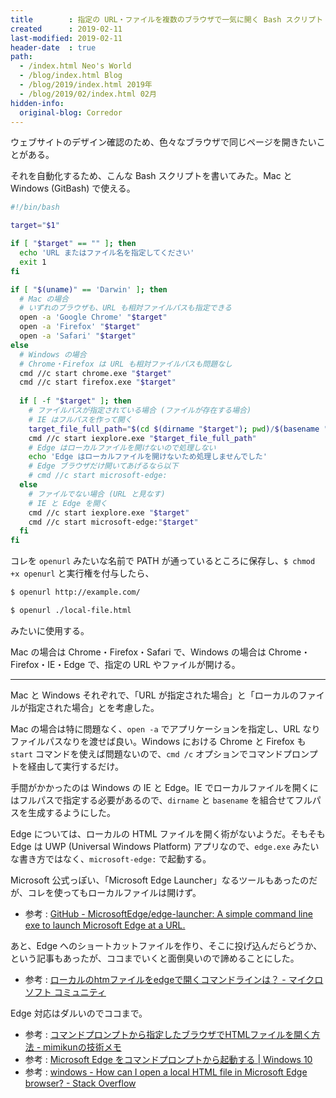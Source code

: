```yaml
---
title        : 指定の URL・ファイルを複数のブラウザで一気に開く Bash スクリプト (Mac・Windows 両対応)
created      : 2019-02-11
last-modified: 2019-02-11
header-date  : true
path:
  - /index.html Neo's World
  - /blog/index.html Blog
  - /blog/2019/index.html 2019年
  - /blog/2019/02/index.html 02月
hidden-info:
  original-blog: Corredor
---
```


ウェブサイトのデザイン確認のため、色々なブラウザで同じページを開きたいことがある。

それを自動化するため、こんな Bash スクリプトを書いてみた。Mac と Windows (GitBash) で使える。

```bash
#!/bin/bash

target="$1"

if [ "$target" == "" ]; then
  echo 'URL またはファイル名を指定してください'
  exit 1
fi

if [ "$(uname)" == 'Darwin' ]; then
  # Mac の場合
  # いずれのブラウザも、URL も相対ファイルパスも指定できる
  open -a 'Google Chrome' "$target"
  open -a 'Firefox' "$target"
  open -a 'Safari' "$target"
else
  # Windows の場合
  # Chrome・Firefox は URL も相対ファイルパスも問題なし
  cmd //c start chrome.exe "$target"
  cmd //c start firefox.exe "$target"
  
  if [ -f "$target" ]; then
    # ファイルパスが指定されている場合 (ファイルが存在する場合)
    # IE はフルパスを作って開く
    target_file_full_path="$(cd $(dirname "$target"); pwd)/$(basename "$target")"
    cmd //c start iexplore.exe "$target_file_full_path"
    # Edge はローカルファイルを開けないので処理しない
    echo 'Edge はローカルファイルを開けないため処理しませんでした'
    # Edge ブラウザだけ開いてあげるなら以下
    # cmd //c start microsoft-edge:
  else
    # ファイルでない場合 (URL と見なす)
    # IE と Edge を開く
    cmd //c start iexplore.exe "$target"
    cmd //c start microsoft-edge:"$target"
  fi
fi
```

コレを `openurl` みたいな名前で PATH が通っているところに保存し、`$ chmod +x openurl` と実行権を付与したら、

```bash
$ openurl http://example.com/

$ openurl ./local-file.html
```

みたいに使用する。

Mac の場合は Chrome・Firefox・Safari で、Windows の場合は Chrome・Firefox・IE・Edge で、指定の URL やファイルが開ける。

-----

Mac と Windows それぞれで、「URL が指定された場合」と「ローカルのファイルが指定された場合」とを考慮した。

Mac の場合は特に問題なく、`open -a` でアプリケーションを指定し、URL なりファイルパスなりを渡せば良い。Windows における Chrome と Firefox も `start` コマンドを使えば問題ないので、`cmd /c` オプションでコマンドプロンプトを経由して実行するだけ。

手間がかかったのは Windows の IE と Edge。IE でローカルファイルを開くにはフルパスで指定する必要があるので、`dirname` と `basename` を組合せてフルパスを生成するようにした。

Edge については、ローカルの HTML ファイルを開く術がないようだ。そもそも Edge は UWP (Universal Windows Platform) アプリなので、`edge.exe` みたいな書き方ではなく、`microsoft-edge:` で起動する。

Microsoft 公式っぽい、「Microsoft Edge Launcher」なるツールもあったのだが、コレを使ってもローカルファイルは開けず。

- 参考 : [GitHub - MicrosoftEdge/edge-launcher: A simple command line exe to launch Microsoft Edge at a URL.](https://github.com/MicrosoftEdge/edge-launcher)

あと、Edge へのショートカットファイルを作り、そこに投げ込んだらどうか、という記事もあったが、ココまでいくと面倒臭いので諦めることにした。

- 参考 : [ローカルのhtmファイルをedgeで開くコマンドラインは？ - マイクロソフト コミュニティ](https://answers.microsoft.com/ja-jp/edge/forum/all/%E3%83%AD%E3%83%BC%E3%82%AB%E3%83%AB%E3%81%AEhtm/35ff8f44-76c4-4d33-b4ea-9158cbb47b96)

Edge 対応はダルいのでココまで。

- 参考 : [コマンドプロンプトから指定したブラウザでHTMLファイルを開く方法 - mimikunの技術メモ](https://mimikun.hatenablog.jp/entry/2018/02/27/174908)
- 参考 : [Microsoft Edge をコマンドプロンプトから起動する | Windows 10](http://tooljp.com/qa/start-edge-from-command-7D10.html)
- 参考 : [windows - How can I open a local HTML file in Microsoft Edge browser? - Stack Overflow](https://stackoverflow.com/questions/34798285/how-can-i-open-a-local-html-file-in-microsoft-edge-browser)
